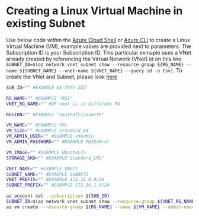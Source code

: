 # Creating a Linux Virtual Machine in existing Subnet

Use below code within the [Azure Cloud Shell](https://shell.azure.com) or [Azure CLI](https://docs.microsoft.com/en-us/cli/azure/install-azure-cli?view=azure-cli-latest) to create a Linux Virtual Machine (VM), example values are provided next to parameters. The Subscription ID is your Subscription ID. This particular exmaple uses a VNet already created by referencing the Virtual Network (VNet) id on this line `SUBNET_ID=$(az network vnet subnet show --resource-group ${RG_NAME} --name ${SUBNET_NAME} --vnet-name ${VNET_NAME} --query id -o tsv)`. To create the VNet and Subnet, please look [here](https://github.com/fskelly/flkelly-AzureCode/blob/master/azCli/network/createVNetandSubnet.md)

```bash
SUB_ID="" #EXAMPLE XX-YYYY-ZZZ

RG_NAME="" #EXAMPLE "RG1"
VNET_RG_NAME="" #IF vnet is in different RG

REGION="" #EXAMPLE "southafricanorth"

VM_NAME="" #EXAMPLE VM1
VM_SIZE="" #EXAMPLE Standard_A4
VM_ADMIN_USER="" #EXAMPLE vmadmin
VM_ADMIN_PASSWORD="" #EXAMPLE P@55w0rd!

VM_IMAGE="" #EXAMPLE UbuntuLTS
STORAGE_SKU="" #EXAMPLE Standard_LRS"

VNET_NAME="" #EXAMPLE VNET1
SUBNET_NAME="" #EXAMPLE SUBNET1
VNET_PREFIX="" #EXAMPLE 172.16.0.0/16
SUBNET_PREFIX="" #EXAMPLE 172.16.1.0/24

az account set --subscription ${SUB_ID}
SUBNET_ID=$(az network vnet subnet show --resource-group ${VNET_RG_NAME} --name ${SUBNET_NAME} --vnet-name ${VNET_NAME} --query id -o tsv)
az vm create --resource-group ${RG_NAME} --name ${VM_NAME} --admin-username ${VM_ADMIN_USER} --admin-password ${VM_ADMIN_PASSWORD} --image ${VM_IMAGE} --storage-sku ${STORAGE_SKU} --subnet ${SUBNET_ID} --location ${REGION}
```